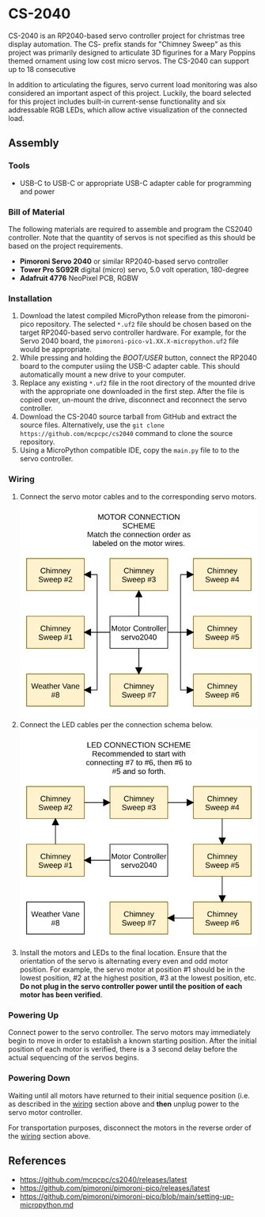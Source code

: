 # CS-2040

CS-2040 is an RP2040-based servo controller project for christmas tree display
automation. The CS- prefix stands for "Chimney Sweep" as this project was
primarily designed to articulate 3D figurines for a Mary Poppins themed ornament
using low cost micro servos. The CS-2040 can support up to 18 consecutive 

In addition to articulating the figures, servo current load monitoring was also
considered an important aspect of this project. Luckily, the board selected for
this project includes built-in current-sense functionality and six addressable
RGB LEDs, which allow active visualization of the connected load.

## Assembly

### Tools

- USB-C to USB-C or appropriate USB-C adapter cable for programming and power

### Bill of Material

The following materials are required to assemble and program the CS2040
controller. Note that the quantity of servos is not specified as this should be
based on the project requirements.

- **Pimoroni Servo 2040** or similar RP2040-based servo controller
- **Tower Pro SG92R** digital (micro) servo, 5.0 volt operation, 180-degree
- **Adafruit 4776** NeoPixel PCB, RGBW

### Installation

1. Download the latest compiled MicroPython release from the pimoroni-pico
   repository. The selected `*.uf2` file should be chosen based on the target
   RP2040-based servo controller hardware. For example, for the Servo 2040
   board, the `pimoroni-pico-v1.XX.X-micropython.uf2` file would be appropriate.
2. While pressing and holding the *BOOT/USER* button, connect the RP2040 board
   to the computer usiing the USB-C adapter cable. This should automatically
   mount a new drive to your computer.
3. Replace any existing `*.uf2` file in the root directory of the mounted drive
   with the appropriate one downloaded in the first step. After the file is
   copied over, un-mount the drive, disconnect and reconnect the servo
   controller.
4. Download the CS-2040 source tarball from GitHub and extract the source files.
   Alternatively, use the `git clone https://github.com/mcpcpc/cs2040` command
   to clone the source repository.
5. Using a MicroPython compatible IDE, copy the `main.py` file to to the servo
   controller.

### Wiring

1. Connect the servo motor cables and to the corresponding servo motors.
   ![Servo Connection Schema](/docs/motor.svg)
2. Connect the LED cables per the connection schema below.
   ![LED Connection Schema](/docs/led.svg)
3. Install the motors and LEDs to the final location. Ensure that the
   orientation of the servo is alternating every even and odd motor position.
   For example, the servo motor at position #1 should be in the lowest
   position, #2 at the highest position, #3 at the lowest position, etc. **Do
   not plug in the servo controller power until the position of each motor
   has been verified**.

### Powering Up
 
Connect power to the servo controller. The servo motors may immediately begin
to move in order to establish a known starting position. After the initial
position of each motor is verified, there is a 3 second delay before the
actual sequencing of the servos begins.

### Powering Down

Waiting until all motors have returned to their initial sequence position (i.e.
as described in the [wiring](#Wiring) section above and **then** unplug power
to the servo motor controller.

For transportation purposes, disconnect the motors in the reverse order of the
[wiring](#Wiring) section above.

## References

* https://github.com/mcpcpc/cs2040/releases/latest
* https://github.com/pimoroni/pimoroni-pico/releases/latest
* https://github.com/pimoroni/pimoroni-pico/blob/main/setting-up-micropython.md
